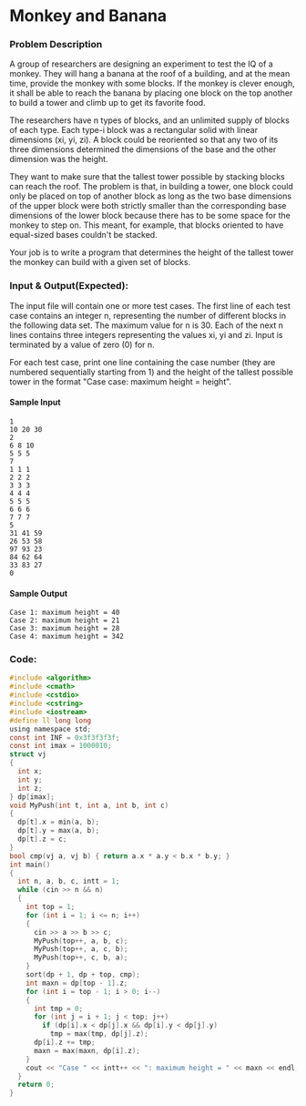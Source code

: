 # Monkey and Banana
### Problem Description
A group of researchers are designing an experiment to test the IQ of a monkey. They will hang a banana at the roof of a building, and at the mean time, provide the monkey with some blocks. If the monkey is clever enough, it shall be able to reach the banana by placing one block on the top another to build a tower and climb up to get its favorite food.

The researchers have n types of blocks, and an unlimited supply of blocks of each type. Each type-i block was a rectangular solid with linear dimensions (xi, yi, zi). A block could be reoriented so that any two of its three dimensions determined the dimensions of the base and the other dimension was the height.

They want to make sure that the tallest tower possible by stacking blocks can reach the roof. The problem is that, in building a tower, one block could only be placed on top of another block as long as the two base dimensions of the upper block were both strictly smaller than the corresponding base dimensions of the lower block because there has to be some space for the monkey to step on. This meant, for example, that blocks oriented to have equal-sized bases couldn't be stacked.

Your job is to write a program that determines the height of the tallest tower the monkey can build with a given set of blocks.

### Input & Output(Expected):
The input file will contain one or more test cases. The first line of each test case contains an integer n,
representing the number of different blocks in the following data set. The maximum value for n is 30.
Each of the next n lines contains three integers representing the values xi, yi and zi.
Input is terminated by a value of zero (0) for n.

For each test case, print one line containing the case number (they are numbered sequentially starting from 1) and the height of the tallest possible tower in the format "Case case: maximum height = height".

#### Sample Input
```
1
10 20 30
2
6 8 10
5 5 5
7
1 1 1
2 2 2
3 3 3
4 4 4
5 5 5
6 6 6
7 7 7
5
31 41 59
26 53 58
97 93 23
84 62 64
33 83 27
0
```

#### Sample Output
```
Case 1: maximum height = 40
Case 2: maximum height = 21
Case 3: maximum height = 28
Case 4: maximum height = 342
```
### Code:
```c
#include <algorithm>
#include <cmath>
#include <cstdio>
#include <cstring>
#include <iostream>
#define ll long long
using namespace std;
const int INF = 0x3f3f3f3f;
const int imax = 1000010;
struct vj
{
  int x;
  int y;
  int z;
} dp[imax];
void MyPush(int t, int a, int b, int c)
{
  dp[t].x = min(a, b);
  dp[t].y = max(a, b);
  dp[t].z = c;
}
bool cmp(vj a, vj b) { return a.x * a.y < b.x * b.y; }
int main()
{
  int n, a, b, c, intt = 1;
  while (cin >> n && n)
  {
    int top = 1;
    for (int i = 1; i <= n; i++)
    {
      cin >> a >> b >> c;
      MyPush(top++, a, b, c);
      MyPush(top++, a, c, b);
      MyPush(top++, c, b, a);
    }
    sort(dp + 1, dp + top, cmp);
    int maxn = dp[top - 1].z;
    for (int i = top - 1; i > 0; i--)
    {
      int tmp = 0;
      for (int j = i + 1; j < top; j++)
        if (dp[i].x < dp[j].x && dp[i].y < dp[j].y)
          tmp = max(tmp, dp[j].z);
      dp[i].z += tmp;
      maxn = max(maxn, dp[i].z);
    }
    cout << "Case " << intt++ << ": maximum height = " << maxn << endl;
  }
  return 0;
}
```